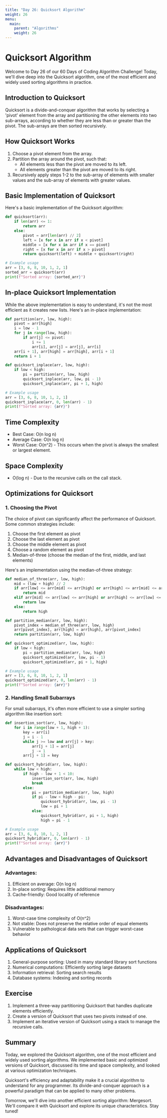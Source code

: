 ```yaml
---
title: "Day 26: Quicksort Algorithm"
weight: 26
menu:
  main:
    parent: "Algorithms"
    weight: 26
---
```


# Quicksort Algorithm

Welcome to Day 26 of our 60 Days of Coding Algorithm Challenge! Today, we'll dive deep into the Quicksort algorithm, one of the most efficient and widely used sorting algorithms in practice.

## Introduction to Quicksort

Quicksort is a divide-and-conquer algorithm that works by selecting a 'pivot' element from the array and partitioning the other elements into two sub-arrays, according to whether they are less than or greater than the pivot. The sub-arrays are then sorted recursively.

## How Quicksort Works

1. Choose a pivot element from the array.
2. Partition the array around the pivot, such that:
   - All elements less than the pivot are moved to its left.
   - All elements greater than the pivot are moved to its right.
3. Recursively apply steps 1-2 to the sub-array of elements with smaller values and the sub-array of elements with greater values.

## Basic Implementation of Quicksort

Here's a basic implementation of the Quicksort algorithm:

```python
def quicksort(arr):
    if len(arr) <= 1:
        return arr
    else:
        pivot = arr[len(arr) // 2]
        left = [x for x in arr if x < pivot]
        middle = [x for x in arr if x == pivot]
        right = [x for x in arr if x > pivot]
        return quicksort(left) + middle + quicksort(right)

# Example usage
arr = [3, 6, 8, 10, 1, 2, 1]
sorted_arr = quicksort(arr)
print(f"Sorted array: {sorted_arr}")
```

## In-place Quicksort Implementation

While the above implementation is easy to understand, it's not the most efficient as it creates new lists. Here's an in-place implementation:

```python
def partition(arr, low, high):
    pivot = arr[high]
    i = low - 1
    for j in range(low, high):
        if arr[j] <= pivot:
            i += 1
            arr[i], arr[j] = arr[j], arr[i]
    arr[i + 1], arr[high] = arr[high], arr[i + 1]
    return i + 1

def quicksort_inplace(arr, low, high):
    if low < high:
        pi = partition(arr, low, high)
        quicksort_inplace(arr, low, pi - 1)
        quicksort_inplace(arr, pi + 1, high)

# Example usage
arr = [3, 6, 8, 10, 1, 2, 1]
quicksort_inplace(arr, 0, len(arr) - 1)
print(f"Sorted array: {arr}")
```

## Time Complexity

- Best Case: O(n log n)
- Average Case: O(n log n)
- Worst Case: O(n^2) - This occurs when the pivot is always the smallest or largest element.

## Space Complexity

- O(log n) - Due to the recursive calls on the call stack.

## Optimizations for Quicksort

### 1. Choosing the Pivot

The choice of pivot can significantly affect the performance of Quicksort. Some common strategies include:

1. Choose the first element as pivot
2. Choose the last element as pivot
3. Choose the middle element as pivot
4. Choose a random element as pivot
5. Median-of-three (choose the median of the first, middle, and last elements)

Here's an implementation using the median-of-three strategy:

```python
def median_of_three(arr, low, high):
    mid = (low + high) // 2
    if arr[low] <= arr[mid] <= arr[high] or arr[high] <= arr[mid] <= arr[low]:
        return mid
    elif arr[mid] <= arr[low] <= arr[high] or arr[high] <= arr[low] <= arr[mid]:
        return low
    else:
        return high

def partition_median(arr, low, high):
    pivot_index = median_of_three(arr, low, high)
    arr[pivot_index], arr[high] = arr[high], arr[pivot_index]
    return partition(arr, low, high)

def quicksort_optimized(arr, low, high):
    if low < high:
        pi = partition_median(arr, low, high)
        quicksort_optimized(arr, low, pi - 1)
        quicksort_optimized(arr, pi + 1, high)

# Example usage
arr = [3, 6, 8, 10, 1, 2, 1]
quicksort_optimized(arr, 0, len(arr) - 1)
print(f"Sorted array: {arr}")
```

### 2. Handling Small Subarrays

For small subarrays, it's often more efficient to use a simpler sorting algorithm like insertion sort:

```python
def insertion_sort(arr, low, high):
    for i in range(low + 1, high + 1):
        key = arr[i]
        j = i - 1
        while j >= low and arr[j] > key:
            arr[j + 1] = arr[j]
            j -= 1
        arr[j + 1] = key

def quicksort_hybrid(arr, low, high):
    while low < high:
        if high - low + 1 < 10:
            insertion_sort(arr, low, high)
            break
        else:
            pi = partition_median(arr, low, high)
            if pi - low < high - pi:
                quicksort_hybrid(arr, low, pi - 1)
                low = pi + 1
            else:
                quicksort_hybrid(arr, pi + 1, high)
                high = pi - 1

# Example usage
arr = [3, 6, 8, 10, 1, 2, 1]
quicksort_hybrid(arr, 0, len(arr) - 1)
print(f"Sorted array: {arr}")
```

## Advantages and Disadvantages of Quicksort

### Advantages:
1. Efficient on average: O(n log n)
2. In-place sorting: Requires little additional memory
3. Cache-friendly: Good locality of reference

### Disadvantages:
1. Worst-case time complexity of O(n^2)
2. Not stable: Does not preserve the relative order of equal elements
3. Vulnerable to pathological data sets that can trigger worst-case behavior

## Applications of Quicksort

1. General-purpose sorting: Used in many standard library sort functions
2. Numerical computations: Efficiently sorting large datasets
3. Information retrieval: Sorting search results
4. Database systems: Indexing and sorting records

## Exercise

1. Implement a three-way partitioning Quicksort that handles duplicate elements efficiently.
2. Create a version of Quicksort that uses two pivots instead of one.
3. Implement an iterative version of Quicksort using a stack to manage the recursive calls.

## Summary

Today, we explored the Quicksort algorithm, one of the most efficient and widely used sorting algorithms. We implemented basic and optimized versions of Quicksort, discussed its time and space complexity, and looked at various optimization techniques.

Quicksort's efficiency and adaptability make it a crucial algorithm to understand for any programmer. Its divide-and-conquer approach is a powerful paradigm that can be applied to many other problems.

Tomorrow, we'll dive into another efficient sorting algorithm: Mergesort. We'll compare it with Quicksort and explore its unique characteristics. Stay tuned!

